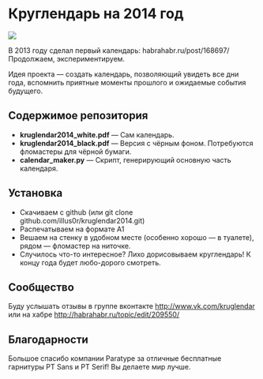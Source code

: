 
Круглендарь на 2014 год
======================================

<img src="http://habrastorage.org/storage3/9bc/43c/36d/9bc43c36d98f44e4f722432190bc58be.png">

В 2013 году сделал первый календарь: habrahabr.ru/post/168697/
Продолжаем, экспериментируем.

Идея проекта — создать календарь, позволяющий увидеть все дни года, вспомнить приятные моменты прошлого и ожидаемые события будущего.


Содержимое репозитория
-----------------------

* **kruglendar2014_white.pdf** — Сам календарь.
* **kruglendar2014_black.pdf** — Версия с чёрным фоном. Потребуются фломастеры для чёрной бумаги.
* **calendar_maker.py** — Скрипт, генерирующий основную часть календаря.


Установка
---------

* Скачиваем с github (или git clone github.com/illus0r/kruglendar2014.git)
* Распечатываем на формате А1
* Вешаем на стенку в удобном месте (особенно хорошо — в туалете), рядом — фломастер на ниточке. 
* Случилось что-то интересное? Лихо дорисовываем круглендарь! К концу года будет любо-дорого смотреть.


Сообщество
----------

Буду услышать отзывы в группе вконтакте http://www.vk.com/kruglendar или на хабре http://habrahabr.ru/topic/edit/209550/


Благодарности
-------------

Большое спасибо компании Paratype за отличные бесплатные гарнитуры PT Sans и PT Serif! Вы делаете мир лучше.
